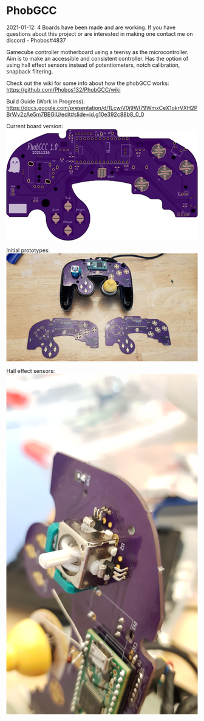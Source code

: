 # PhobGCC
2021-01-12: 4 Boards have been made and are working. If you have questions about this project or are interested in making one contact me on discord - Phobos#4837

Gamecube controller motherboard using a teensy as the microcontroller. Aim is to make an accessible and consistent controller. Has the option of using hall effect sensors instead of potentiometers, notch calibration, snapback filtering.

Check out the wiki for some info about how the phobGCC works: https://github.com/Phobos132/PhobGCC/wiki

Build Guide (Work in Progress): https://docs.google.com/presentation/d/1LcwiV0j9Wl79WmxCeX1okrVXH2PBrWv2zAe5m7BEGlU/edit#slide=id.g10e392c88b8_0_0

Current board version:
<img src="/Documentation/Front.png" alt="V1"/>

Initial prototypes:
<img src="/Documentation/boards.jpg" alt="Prototype"/>

Hall effect sensors:
<img src="/Documentation/hall.jpg" alt="Hall"/>
